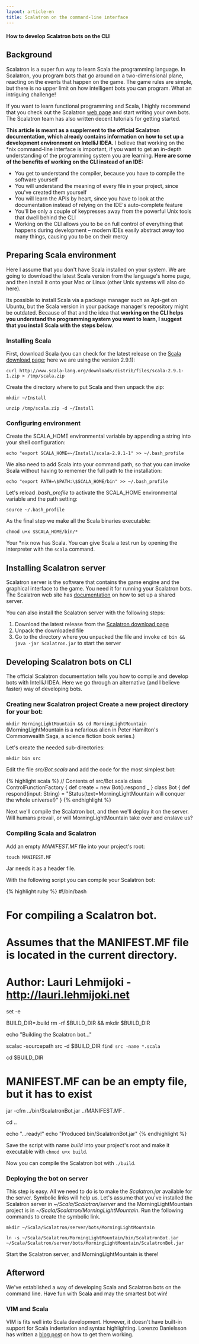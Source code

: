 ```yaml
---
layout: article-en
title: Scalatron on the command-line interface
---
```

#### How to develop Scalatron bots on the CLI

## Background

Scalatron is a super fun way to learn Scala the programming language. In
Scalatron, you program bots that go around on a two-dimensional plane, reacting
on the events that happen on the game. The game rules are simple, but there is
no upper limit on how intelligent bots you can program. What an intriguing
challenge!

If you want to learn functional programming and Scala, I highly recommend that
you check out the Scalatron [web page](http://scalatron.wordpress.com) and start
writing your own bots. The Scalatron team has also written decent tutorials for
getting started.

**This article is meant as a supplement to the official Scalatron documentation,
which already contains information on how to set up a development environment on
IntelliJ IDEA.** I believe that working on the \*nix command-line interface is
important, if you want to get an in-depth understanding of the programming
system you are learning. **Here are some of the benefits of working on the CLI
instead of an IDE:**

* You get to understand the compiler, because you have to compile the software
  yourself
* You will understand the meaning of every file in your project, since you've
  created them yourself
* You will learn the APIs by heart, since you have to look at the documentation
  instead of relying on the IDE's auto-complete feature
* You'll be only a couple of keypresses away from the powerful Unix tools that
  dwell behind the CLI
* Working on the CLI allows you to be on full control of everything that happens
  during development – modern IDEs easily abstract away too many things, causing
  you to be on their mercy

## Preparing Scala environment

Here I assume that you don't have Scala installed on your system. We are going
to download the latest Scala version from the language's home page, and then
install it onto your Mac or Linux (other Unix systems will also do here).

Its possible to install Scala via a package manager such as Apt-get on Ubuntu,
but the Scala version in your package manager's repository might be outdated.
Because of that and the idea that **working on the CLI helps you understand the
programming system you want to learn, I suggest that you install Scala with the
steps below**.

### Installing Scala

First, download Scala (you can check for the latest release on the [Scala
download page](http://www.scala-lang.org/downloads); here we are using the
version 2.9.1):

`curl http://www.scala-lang.org/downloads/distrib/files/scala-2.9.1-1.zip >
/tmp/scala.zip`

Create the directory where to put Scala and then unpack the zip:

`mkdir ~/Install`

`unzip /tmp/scala.zip -d ~/Install`

### Configuring environment

Create the SCALA\_HOME environmental variable by appending a string into your
shell configuration:

`echo "export SCALA_HOME=~/Install/scala-2.9.1-1" >> ~/.bash_profile`

We also need to add Scala into your command path, so that you can invoke Scala
without having to rememer the full path to the installation:

`echo "export PATH=\$PATH:\$SCALA_HOME/bin" >> ~/.bash_profile`

Let's reload *.bash_profile* to activate the SCALA\_HOME environmental variable
and the path setting:

`source ~/.bash_profile`

As the final step we make all the Scala binaries executable:

`chmod u+x $SCALA_HOME/bin/*`

Your \*nix now has Scala. You can give Scala a test run by opening the
interpreter with the `scala` command.

## Installing Scalatron server

Scalatron server is the software that contains the game engine and the graphical
interface to the game. You need it for running your Scalatron bots. The
Scalatron web site has [documentation](http://scalatron.wordpress.com/download)
on how to set up a shared server.

You can also install the Scalatron server with the following steps:

1. Download the latest release from the [Scalatron download
   page](http://scalatron.wordpress.com/download)
2. Unpack the downloaded file
3. Go to the directory where you unpacked the file and invoke `cd bin && java
   -jar Scalatron.jar` to start the server

## Developing Scalatron bots on CLI

The official Scalatron documentation tells you how to compile and develop bots
with IntelliJ IDEA. Here we go through an alternative (and I believe faster) way
of developing bots.

### Creating new Scalatron project Create a new project directory for your bot:

`mkdir MorningLightMountain && cd MorningLightMountain` (MorningLightMountain is
a nefarious alien in Peter Hamilton's Commonwealth Saga, a science fiction book
series.)

Let's create the needed sub-directories:

`mkdir bin src`

Edit the file *src/Bot.scala* and add the code for the most simplest bot:

{% highlight scala %}
// Contents of src/Bot.scala 
class ControlFunctionFactory {
  def create = new Bot().respond _ } class Bot { def respond(input: String) =
    "Status(text=MorningLightMountain will conquer the whole universe!)"
}
{% endhighlight %}

Next we'll compile the Scalatron bot, and then we'll deploy it on the server.
Will humans prevail, or will MorningLightMountain take over and enslave us?

### Compiling Scala and Scalatron

Add an empty *MANIFEST.MF* file into your project's root:

`touch MANIFEST.MF`

Jar needs it as a header file.

With the following script you can compile your Scalatron bot:

{% highlight ruby %}
#!/bin/bash
# For compiling a Scalatron bot.
# Assumes that the MANIFEST.MF file is located in the current directory.
# Author: Lauri Lehmijoki - http://lauri.lehmijoki.net
set -e

BUILD_DIR=.build
rm -rf $BUILD_DIR && mkdir $BUILD_DIR

echo "Building the Scalatron bot..."

scalac -sourcepath src -d $BUILD_DIR `find src -name *.scala`

cd $BUILD_DIR

# MANIFEST.MF can be an empty file, but it has to exist
jar -cfm ../bin/ScalatronBot.jar ../MANIFEST.MF *.*

cd ..

echo "...ready!"
echo "Produced bin/ScalatronBot.jar"
{% endhighlight %}

Save the script with name *build* into your project's root and make it
executable with `chmod u+x build`.

Now you can compile the Scalatron bot with `./build`.

### Deploying the bot on server

This step is easy. All we need to do is to make the *Scalatron.jar* available
for the server. Symbolic links will help us. Let's assume that you've installed
  the Scalatron server in *~/Scala/Scalatron/server* and the
  MorningLightMountain project is in *~/Scala/Scalatron/MorningLightMountain*.
  Run the following commands to create the symbolic link.

`mkdir ~/Scala/Scalatron/server/bots/MorningLightMountain`

`ln -s ~/Scala/Scalatron/MorningLightMountain/bin/ScalatronBot.jar
~/Scala/Scalatron/server/bots/MorningLightMountain/ScalatronBot.jar`

Start the Scalatron server, and MorningLightMountain is there!

## Afterword

We've established a way of developing Scala and Scalatron bots on the command
line. Have fun with Scala and may the smartest bot win!

### VIM and Scala

VIM is fits well into Scala development. However, it doesn't have built-in
support for Scala indentation and syntax highlighting. Lorenzo Danielsson has
written a [blog
post](http://lorenzod8n.wordpress.com/2008/01/11/getting-scala-syntax-hightlighting-to-work-in-vim)
on how to get them working.
